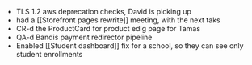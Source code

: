- TLS 1.2 aws deprecation checks, David is picking up
- had a [[Storefront pages rewrite]] meeting, with the next taks
- CR-d the ProductCard for product edig page for Tamas
- QA-d Bandis payment redirector pipeline
- Enabled [[Student dashboard]] fix for a school, so they can see only student enrollments
